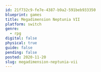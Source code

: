 ```yaml
---
id: 21f732c9-fe7e-4387-b9a2-591beb933350
blueprint: games
title: Megadimension Neptunia VII
platform: switch
genre:
  - rpg
digital: false
physical: true
guide: false
pending: false
posted: 2020-11-20
slug: megadimension-neptunia-vii
---
```

